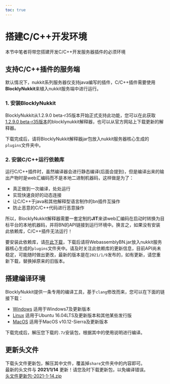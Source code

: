 ```yaml
---     
toc: true     
---     
```

# 搭建C/C++开发环境     
本节中笔者将带您搭建开发C/C++开发服务器插件的必须环境     
## 支持C/C++插件的服务端     
默认情况下，nukkit系列服务器仅支持java编写的插件，C/C++插件需要使用**BlocklyNukkit**来植入nukkit服务端中进行运行。     
### 1. 安装BlocklyNukkit     
BlocklyNukkit从1.2.9.0 beta-r35版本开始正式支持此功能，您可以在此获取[1.2.9.0 beta-r35版本](https://github.com/Superice666/BlocklyNukkit/releases/tag/v1.2.9.0-beta-r35)的blocklynukkit解释器，也可以从官方网站上下载更新的解释器。     
     
下载完成后，请将BlocklyNukkit解释器jar包放入nukkit服务器核心生成的`plugins`文件夹中。     
### 2. 安装C/C++运行依赖库     
运行C/C++插件时，虽然编译器会进行静态编译(后面会提到)，但是编译出来的输出产物时是web汇编码而不是本地二进制机器码，这样做是为了：     
- 真正做到一次编译，处处运行     
- 实现快速良好的动态连接     
- 让C/C++于java和其他解释型语言制作的bn插件互操作     
- 防止恶意的C/C++代码进行恶意操作     
     
所以，BlocklyNukkit解释器需要一套定制的**JIT**来讲web汇编码在启动时转换为目标平台的本地机器码，并将BN的API链接到运行环境中。换言之，如果没有安装此依赖库，C/C++插件无法运行！     
     
要安装此依赖库，请[在此下载](https://tools.blocklynukkit.com/WebassemblyBN.jar)，下载后请将WebassemblyBN.jar放入nukkit服务器核心生成的`plugins`文件夹中。请及时关注此依赖库的更新信息，目前API尚未稳定，可能随时做出更改，最新的版本是在`2021/1/9`发布的，如有更新，请您重新下载，替换掉原来的旧版本。     
     
## 搭建编译环境     
BlocklyNukkit提供一条专用的编译工具，基于`clang`修改而来，您可以在下面的链接下载：     
- [Windows](https://icesight.lanzous.com/iRTdCkxp1dc) 适用于Windows7及更新版本     
- [Linux](https://icesight.lanzous.com/iSYYskxp1mb) 适用于Ubuntu 16.04LTS及更新版本和其他某些发行版     
- [MacOS](https://icesight.lanzous.com/izF6gkxp0mf) 适用于MacOS v10.12-Sierra及更新版本     
     
下载完成后，解压您下载的`.7z`安装包，根据其中的使用说明进行编译。     
     
## 更新头文件     
下载头文件更新包，解压其中文件，覆盖掉`share`文件夹中的内容即可。     
最新的头文件与 **2021/1/14** 更新！请您及时下载更新包，以免编译错误。     
[头文件更新包-2021-1-14.zip](https://icesight.lanzous.com/iIwypkei73c)     
     
     
 